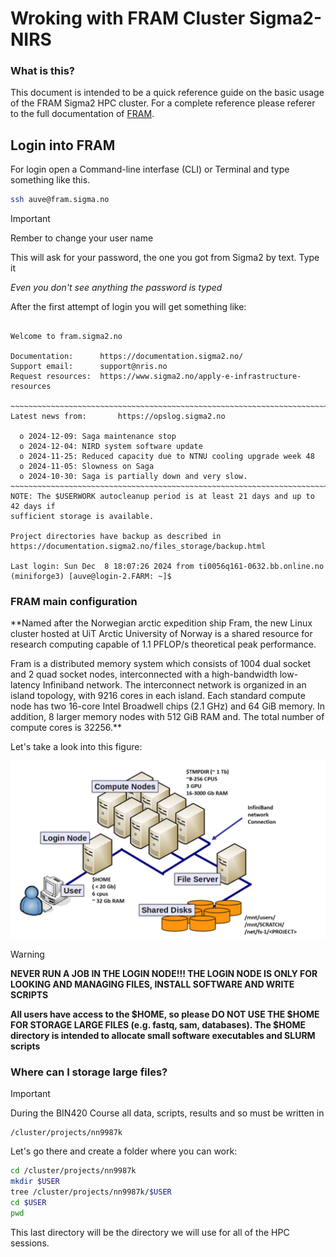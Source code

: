 # Wroking with FRAM Cluster Sigma2-NIRS

### What is this?

This document is intended to be a quick reference guide on the basic usage of the FRAM Sigma2 HPC cluster. For a complete reference please referer to the full documentation of [FRAM](https://documentation.sigma2.no/hpc_machines/fram.html).

## Login into FRAM

For login open a Command-line interfase (CLI) or Terminal  and type something like this. 

```bash
ssh auve@fram.sigma.no
```
> [!Important]
> Rember to change your user name

This will ask for your password, the one you got from Sigma2 by text. Type it

*Even you don't see anything the password is typed*

After the first attempt of login you will get something like:

```

Welcome to fram.sigma2.no

Documentation:      https://documentation.sigma2.no/
Support email:      support@nris.no
Request resources:  https://www.sigma2.no/apply-e-infrastructure-resources

~~~~~~~~~~~~~~~~~~~~~~~~~~~~~~~~~~~~~~~~~~~~~~~~~~~~~~~~~~~~~~~~~~~~~~~~~~~~~~~
Latest news from:       https://opslog.sigma2.no

  o 2024-12-09: Saga maintenance stop
  o 2024-12-04: NIRD system software update
  o 2024-11-25: Reduced capacity due to NTNU cooling upgrade week 48
  o 2024-11-05: Slowness on Saga
  o 2024-10-30: Saga is partially down and very slow.
~~~~~~~~~~~~~~~~~~~~~~~~~~~~~~~~~~~~~~~~~~~~~~~~~~~~~~~~~~~~~~~~~~~~~~~~~~~~~~~
NOTE: The $USERWORK autocleanup period is at least 21 days and up to 42 days if
sufficient storage is available.

Project directories have backup as described in
https://documentation.sigma2.no/files_storage/backup.html

Last login: Sun Dec  8 18:07:26 2024 from ti0056q161-0632.bb.online.no
(miniforge3) [auve@login-2.FARM: ~]$
```
### FRAM main configuration 

**Named after the Norwegian arctic expedition ship Fram, the new Linux cluster hosted at UiT Arctic University of Norway is a shared resource for research computing capable of 1.1 PFLOP/s theoretical peak performance.

Fram is a distributed memory system which consists of 1004 dual socket and 2 quad socket nodes, interconnected with a high-bandwidth low-latency Infiniband network. The interconnect network is organized in an island topology, with 9216 cores in each island. Each standard compute node has two 16-core Intel Broadwell chips (2.1 GHz) and 64 GiB memory. In addition, 8 larger memory nodes with 512 GiB RAM and. The total number of compute cores is 32256.**

Let's take a look into this figure: 

![Cluster](https://github.com/TheMEMOLab/Bio326-NMBU/blob/main/images/cluster.png)

>[!Warning]
> **NEVER RUN A JOB IN THE LOGIN NODE!!! THE LOGIN NODE IS ONLY FOR LOOKING AND MANAGING FILES, INSTALL SOFTWARE AND WRITE SCRIPTS** 

**All users have access to the $HOME, so please DO NOT USE THE $HOME FOR STORAGE LARGE FILES (e.g. fastq, sam, databases). The $HOME directory is intended to allocate small software executables and SLURM scripts**

### Where can I storage large files? 

>[!Important]
> During the BIN420 Course all data, scripts, results and so must be written in
```
/cluster/projects/nn9987k
```

Let's go there and create a folder where you can work:


```bash
cd /cluster/projects/nn9987k
mkdir $USER
tree /cluster/projects/nn9987k/$USER
cd $USER
pwd
```

This last directory will be the directory we will use for all of the HPC sessions.

